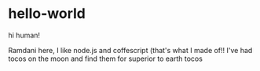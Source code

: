 # hello-world

hi human!

Ramdani here, I like node.js and coffescript (that's what I made of!!
I've had tocos on the moon and find them for superior to earth tocos
